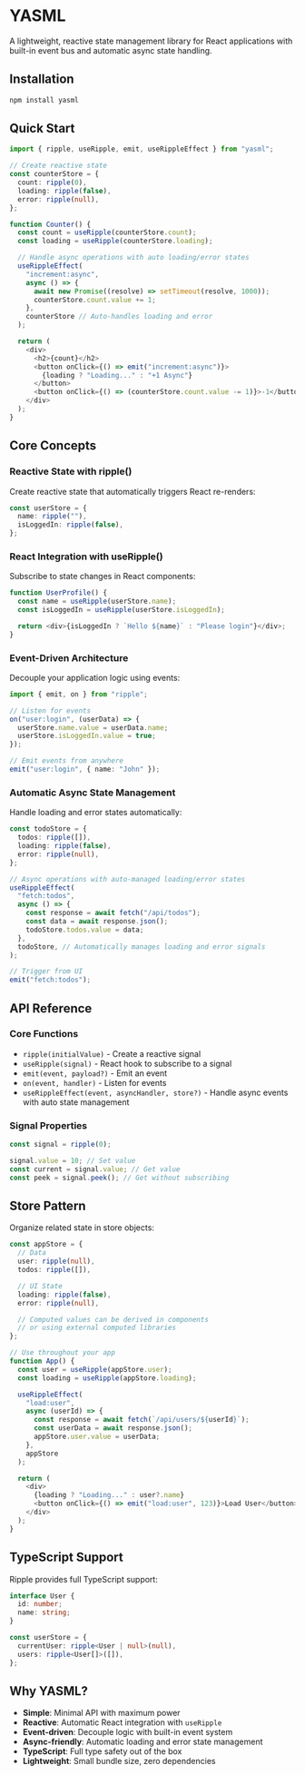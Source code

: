 # YASML

A lightweight, reactive state management library for React applications with built-in event bus and automatic async state handling.

## Installation

```bash
npm install yasml
```

## Quick Start

```typescript
import { ripple, useRipple, emit, useRippleEffect } from "yasml";

// Create reactive state
const counterStore = {
  count: ripple(0),
  loading: ripple(false),
  error: ripple(null),
};

function Counter() {
  const count = useRipple(counterStore.count);
  const loading = useRipple(counterStore.loading);

  // Handle async operations with auto loading/error states
  useRippleEffect(
    "increment:async",
    async () => {
      await new Promise((resolve) => setTimeout(resolve, 1000));
      counterStore.count.value += 1;
    },
    counterStore // Auto-handles loading and error
  );

  return (
    <div>
      <h2>{count}</h2>
      <button onClick={() => emit("increment:async")}>
        {loading ? "Loading..." : "+1 Async"}
      </button>
      <button onClick={() => (counterStore.count.value -= 1)}>-1</button>
    </div>
  );
}
```

## Core Concepts

### Reactive State with ripple()

Create reactive state that automatically triggers React re-renders:

```typescript
const userStore = {
  name: ripple(""),
  isLoggedIn: ripple(false),
};
```

### React Integration with useRipple()

Subscribe to state changes in React components:

```typescript
function UserProfile() {
  const name = useRipple(userStore.name);
  const isLoggedIn = useRipple(userStore.isLoggedIn);

  return <div>{isLoggedIn ? `Hello ${name}` : "Please login"}</div>;
}
```

### Event-Driven Architecture

Decouple your application logic using events:

```typescript
import { emit, on } from "ripple";

// Listen for events
on("user:login", (userData) => {
  userStore.name.value = userData.name;
  userStore.isLoggedIn.value = true;
});

// Emit events from anywhere
emit("user:login", { name: "John" });
```

### Automatic Async State Management

Handle loading and error states automatically:

```typescript
const todoStore = {
  todos: ripple([]),
  loading: ripple(false),
  error: ripple(null),
};

// Async operations with auto-managed loading/error states
useRippleEffect(
  "fetch:todos",
  async () => {
    const response = await fetch("/api/todos");
    const data = await response.json();
    todoStore.todos.value = data;
  },
  todoStore, // Automatically manages loading and error signals
);

// Trigger from UI
emit("fetch:todos");
```

## API Reference

### Core Functions

- `ripple(initialValue)` - Create a reactive signal
- `useRipple(signal)` - React hook to subscribe to a signal
- `emit(event, payload?)` - Emit an event
- `on(event, handler)` - Listen for events
- `useRippleEffect(event, asyncHandler, store?)` - Handle async events with auto state management

### Signal Properties

```typescript
const signal = ripple(0);

signal.value = 10; // Set value
const current = signal.value; // Get value
const peek = signal.peek(); // Get without subscribing
```

## Store Pattern

Organize related state in store objects:

```typescript
const appStore = {
  // Data
  user: ripple(null),
  todos: ripple([]),

  // UI State
  loading: ripple(false),
  error: ripple(null),

  // Computed values can be derived in components
  // or using external computed libraries
};

// Use throughout your app
function App() {
  const user = useRipple(appStore.user);
  const loading = useRipple(appStore.loading);

  useRippleEffect(
    "load:user",
    async (userId) => {
      const response = await fetch(`/api/users/${userId}`);
      const userData = await response.json();
      appStore.user.value = userData;
    },
    appStore
  );

  return (
    <div>
      {loading ? "Loading..." : user?.name}
      <button onClick={() => emit("load:user", 123)}>Load User</button>
    </div>
  );
}
```

## TypeScript Support

Ripple provides full TypeScript support:

```typescript
interface User {
  id: number;
  name: string;
}

const userStore = {
  currentUser: ripple<User | null>(null),
  users: ripple<User[]>([]),
};
```

## Why YASML?

- **Simple**: Minimal API with maximum power
- **Reactive**: Automatic React integration with `useRipple`
- **Event-driven**: Decouple logic with built-in event system
- **Async-friendly**: Automatic loading and error state management
- **TypeScript**: Full type safety out of the box
- **Lightweight**: Small bundle size, zero dependencies
